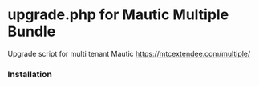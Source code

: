 # upgrade.php for  Mautic Multiple Bundle 

Upgrade script for multi tenant Mautic https://mtcextendee.com/multiple/

### Installation
